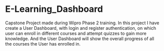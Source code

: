 # E-Learning_Dashboard
Capstone Project made during Wipro Phase 2 training. In this project I have create a User Dashboard, with login and register authentication, on which user can enroll in different courses and attempt quizzes to gain more knowledge. And the User Dashboard will show the overall progress of all the courses the User has enrolled in.    
